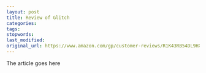 ```yaml
---
layout: post
title: Review of Glitch
categories:
tags:
stopwords:
last_modified:
original_url: https://www.amazon.com/gp/customer-reviews/R1K43RB54DL9HX?ref=pf_ov_at_pdctrvw_srp
---
```


The article goes here

